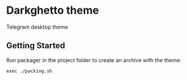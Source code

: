 # Darkghetto theme

Telegram desktop theme

## Getting Started

Run packager in the project folder to create an archive with the theme:

```
exec ./packing.sh
```